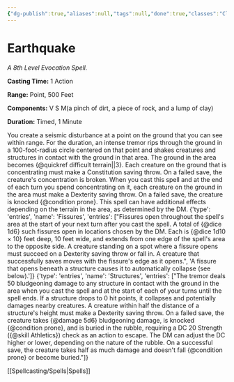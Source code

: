```yaml
---
{"dg-publish":true,"aliases":null,"tags":null,"done":true,"classes":"Cleric, Druid, Sorcerer,","spellLevel":8,"school":"Evocation","source":"PHB","permalink":"/spells/earthquake/","dgHomeLink":false,"dgPassFrontmatter":true}
---
```


# Earthquake
*A 8th Level Evocation Spell.*

**Casting Time:** 1 Action

**Range:** Point, 500 Feet

**Components:** V S M(a pinch of dirt, a piece of rock, and a lump of clay)

**Duration:** Timed, 1 Minute

You create a seismic disturbance at a point on the ground that you can see within range. For the duration, an intense tremor rips through the ground in a 100-foot-radius circle centered on that point and shakes creatures and structures in contact with the ground in that area.
The ground in the area becomes {@quickref difficult terrain||3}. Each creature on the ground that is concentrating must make a Constitution saving throw. On a failed save, the creature's concentration is broken.
When you cast this spell and at the end of each turn you spend concentrating on it, each creature on the ground in the area must make a Dexterity saving throw. On a failed save, the creature is knocked {@condition prone}.
This spell can have additional effects depending on the terrain in the area, as determined by the DM.
{'type': 'entries', 'name': 'Fissures', 'entries': ["Fissures open throughout the spell's area at the start of your next turn after you cast the spell. A total of {@dice 1d6} such fissures open in locations chosen by the DM. Each is {@dice 1d10 × 10} feet deep, 10 feet wide, and extends from one edge of the spell's area to the opposite side. A creature standing on a spot where a fissure opens must succeed on a Dexterity saving throw or fall in. A creature that successfully saves moves with the fissure's edge as it opens.", 'A fissure that opens beneath a structure causes it to automatically collapse (see below).']}
{'type': 'entries', 'name': 'Structures', 'entries': ["The tremor deals 50 bludgeoning damage to any structure in contact with the ground in the area when you cast the spell and at the start of each of your turns until the spell ends. If a structure drops to 0 hit points, it collapses and potentially damages nearby creatures. A creature within half the distance of a structure's height must make a Dexterity saving throw. On a failed save, the creature takes {@damage 5d6} bludgeoning damage, is knocked {@condition prone}, and is buried in the rubble, requiring a DC 20 Strength ({@skill Athletics}) check as an action to escape. The DM can adjust the DC higher or lower, depending on the nature of the rubble. On a successful save, the creature takes half as much damage and doesn't fall {@condition prone} or become buried."]}

[[Spellcasting/Spells|Spells]]